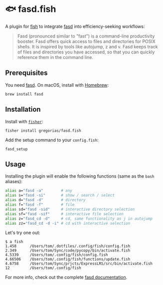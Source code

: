 # 🐟 fasd.fish

A plugin for [fish] to integrate [fasd] into efficiency-seeking workflows:

> Fasd (pronounced similar to "fast") is a command-line productivity booster.
> Fasd offers quick access to files and directories for POSIX shells. It is
> inspired by tools like autojump, z and v. Fasd keeps track of files and
> directories you have accessed, so that you can quickly reference them in the
> command line.

## Prerequisites

You need [fasd]. On macOS, install with [Homebrew][homebrew]:

```fish
brew install fasd
```

## Installation

Install with [`fisher`](https://github.com/jorgebucaran/fisher):

```fish
fisher install gregorias/fasd.fish
```

Add the setup command to your `config.fish`:

```fish
fasd_setup
```

## Usage

Installing the plugin will enable the following functions (same as the `bash` aliases):

```bash
alias a="fasd -a"        # any
alias s="fasd -si"       # show / search / select
alias d="fasd -d"        # directory
alias f="fasd -f"        # file
alias sd="fasd -sid"     # interactive directory selection
alias sf="fasd -sif"     # interactive file selection
alias z="fasd_cd -d"     # cd, same functionality as j in autojump
alias zz="fasd_cd -d -i" # cd with interactive selection
```

Let's try one out:

```shell
$ a fish
1.458      /Users/tom/.dotfiles/.config/fish/config.fish
2.349      /Users/tom/Sync/code/pycopy/bin/activate.fish
4.5339     /Users/tom/.config/fish/config.fish
4.66506    /Users/tom/.config/fish/functions/update.fish
4.6758     /Users/tom/Sync/prjcts/ExpressLRS/src/bin/activate.fish
12         /Users/tom/.config/fish
```

For more info, check out the complete [fasd documentation][fasd].

[homebrew]: https://brew.sh
[fasd]: https://github.com/clvv/fasd
[fish]: https://fishshell.com/
